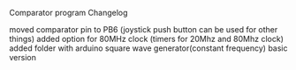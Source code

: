 Comparator program
Changelog

moved comparator pin to PB6 (joystick push button can be used for other things)
added option for 80MHz clock (timers for 20Mhz and 80Mhz clock)
added folder with arduino square wave generator(constant frequency)
basic version  